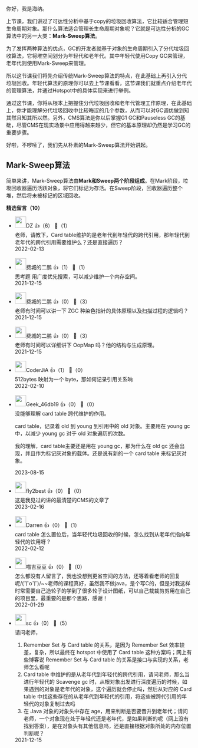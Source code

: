 你好，我是海纳。

上节课，我们讲过了可达性分析中基于copy的垃圾回收算法，它比较适合管理短生命周期对象。那什么算法适合管理长生命周期对象呢？它就是可达性分析的GC算法中的另一大类：**Mark-Sweep算法**。

为了发挥两种算法的优点，GC的开发者就基于对象的生命周期引入了分代垃圾回收算法，它将堆空间划分为年轻代和老年代。其中年轻代使用Copy GC来管理，老年代则使用Mark-Sweep来管理。

所以这节课我们将先介绍传统Mark-Sweep算法的特点，在此基础上再引入分代垃圾回收。年轻代算法的原理你可以去上节课看看，这节课我们就重点介绍老年代的管理算法，并通过Hotspot中的具体实现来进行举例。

通过这节课，你将从根本上把握住分代垃圾回收和老年代管理工作原理，在此基础上，你才能理解分代垃圾回收中比较晦涩的几个参数，从而可以对GC调优做到知其然且知其所以然。另外，CMS算法是你以后掌握G1 GC和Pauseless GC的基础，尽管CMS在现实场景中应用得越来越少，但它的基本原理却仍然是学习GC的重要步骤。

好啦，不啰嗦了，我们先从朴素的Mark-Sweep算法开始讲起。

## Mark-Sweep算法

简单来讲，Mark-Sweep算法由**Mark和Sweep两个阶段组成**。在Mark阶段，垃圾回收器遍历活跃对象，将它们标记为存活。在Sweep阶段，回收器遍历整个堆，然后将未被标记的区域回收。
<div><strong>精选留言（10）</strong></div><ul>
<li><img src="https://static001.geekbang.org/account/avatar/00/0f/fb/50/04071be6.jpg" width="30px"><span>DZ</span> 👍（6） 💬（1）<div>老师，请教下，Card table维护的是老年代到年轻代的跨代引用，那年轻代到老年代的跨代引用需要维护么？还是直接遍历？</div>2022-02-13</li><br/><li><img src="https://static001.geekbang.org/account/avatar/00/10/cd/ed/825d84ee.jpg" width="30px"><span>费城的二鹏</span> 👍（1） 💬（1）<div>思考题
用广度优先搜索，可以减少维护一个内存空间。</div>2021-12-15</li><br/><li><img src="https://static001.geekbang.org/account/avatar/00/10/cd/ed/825d84ee.jpg" width="30px"><span>费城的二鹏</span> 👍（0） 💬（3）<div>老师有时间可以讲一下 ZGC 种染色指针的具体原理以及扫描过程的逻辑吗？</div>2021-12-15</li><br/><li><img src="https://static001.geekbang.org/account/avatar/00/10/cd/ed/825d84ee.jpg" width="30px"><span>费城的二鹏</span> 👍（0） 💬（3）<div>老师有时间可以详细讲下 OopMap 吗？他的结构与生成原理。</div>2021-12-15</li><br/><li><img src="https://static001.geekbang.org/account/avatar/00/17/d9/69/0cacc1f3.jpg" width="30px"><span>CoderJiA</span> 👍（1） 💬（0）<div>512bytes 映射为一个 byte，那如何记录引用关系呐</div>2022-02-10</li><br/><li><img src="" width="30px"><span>Geek_46db19</span> 👍（0） 💬（0）<div>没能够理解 card table 跨代维护的作用。

card table，记录着 old 到 young 到引用中的 old 对象。主要用在 young gc 中，以减少 young gc 对于 old 对象遍历的次数。

我的理解，card table主要还是用在 young gc，那为什么在 old gc 还会出现，并且作为标记灰对象的载体。还是说有新的一个 card table 来标记灰对象。</div>2023-08-15</li><br/><li><img src="http://thirdwx.qlogo.cn/mmopen/vi_32/1QaemlbAe4ZXibt2fAFtqMXzyDGgPjCiaFibH7nP2sObHjJUW0qfBY3dUb5oics9j4rqEygGq8fn6pdiaxtVEzhlPAQ/132" width="30px"><span>fly2best</span> 👍（0） 💬（0）<div>这是我见过的讲的最清楚的CMS的文章了</div>2023-02-16</li><br/><li><img src="https://static001.geekbang.org/account/avatar/00/13/26/38/ef063dc2.jpg" width="30px"><span>Darren</span> 👍（0） 💬（1）<div>card table 怎么置位后，当年轻代垃圾回收的时候，怎么找到从老年代指向年轻代的饮用呀？</div>2022-02-12</li><br/><li><img src="https://static001.geekbang.org/account/avatar/00/11/77/4b/ede8aa13.jpg" width="30px"><span>喵吉豆豆</span> 👍（0） 💬（0）<div>怎么都没有人留言了，我也没想到更省空间的方法，还等着看老师的回复呢&#47;(ㄒoㄒ)&#47;~~老师的课程真好，虽然我不做java，是个写C的，但是对我这样时常需要自己造轮子的学到了很多轮子设计图纸，可以自己裁裁剪剪用在自己的项目里，最重要的是那个思路，感谢！</div>2022-01-29</li><br/><li><img src="https://static001.geekbang.org/account/avatar/00/0f/a6/b6/27412d76.jpg" width="30px"><span>sc</span> 👍（0） 💬（5）<div>请问老师，

1. Remember Set 与 Card table 的关系，是因为 Remember Set 效率较差，复杂，所以最终在 hotspot 中使用了 Card table 这种方案吗；网上有些博客说 Remember Set 与 Card table 的关系是接口与实现的关系，老师怎么看呢
2. Card table 中维护的是从老年代到年轻代的跨代引用，请问老师，那么当进行年轻代的 Scavenge gc 时，从根对象出发进行深度遍历的时候，如果遇到的对象是老年代的对象，这个遍历就会停止吗，然后从对应的 Card table 中找这些存在的从老年代到年轻代的引用，将这些被跨代引用的年轻代的对象复制过去吗
3. 在 Java 对象的对象头中存在 age，用来判断是否要晋升到老年代；请问老师，一个对象现在处于年轻代还是老年代，是如果判断的呢（网上没有找到答案），是在对象头有其他信息吗，还是直接根据对象所处的内存位置判断呢？</div>2021-12-15</li><br/>
</ul>